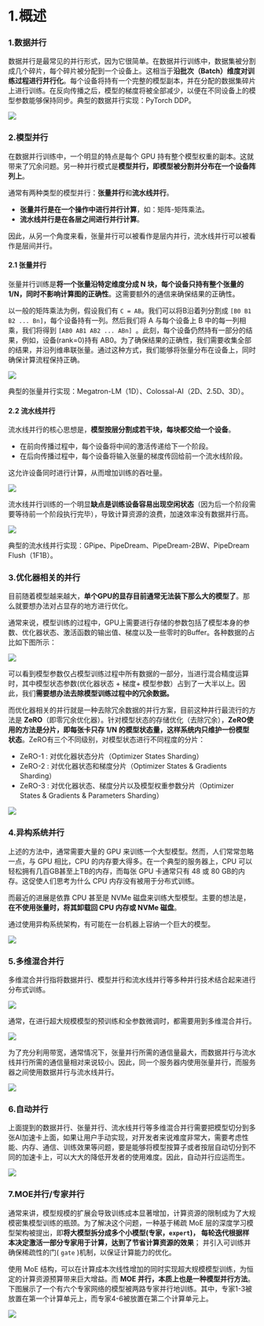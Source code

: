 # 1.概述

### 1.数据并行

数据并行是最常见的并行形式，因为它很简单。在数据并行训练中，数据集被分割成几个碎片，每个碎片被分配到一个设备上。这相当于**沿批次（Batch）维度对训练过程进行并行化**。每个设备将持有一个完整的模型副本，并在分配的数据集碎片上进行训练。在反向传播之后，模型的梯度将被全部减少，以便在不同设备上的模型参数能够保持同步。典型的数据并行实现：PyTorch DDP。

![](image/image_SZBLANWZcs.png)

### 2.模型并行

在数据并行训练中，一个明显的特点是每个 GPU 持有整个模型权重的副本。这就带来了冗余问题。另一种并行模式是**模型并行，即模型被分割并分布在一个设备阵列上**。

通常有两种类型的模型并行：**张量并行**和**流水线并行**。

- **张量并行是在一个操作中进行并行计算**，如：矩阵-矩阵乘法。
- **流水线并行是在各层之间进行并行计算**。

因此，从另一个角度来看，张量并行可以被看作是层内并行，流水线并行可以被看作是层间并行。

#### 2.1 张量并行

张量并行训练是**将一个张量沿特定维度分成 N 块，每个设备只持有整个张量的 1/N，同时不影响计算图的正确性**。这需要额外的通信来确保结果的正确性。

以一般的矩阵乘法为例，假设我们有 `C = AB`。我们可以将B沿着列分割成 `[B0 B1 B2 ... Bn]`，每个设备持有一列。然后我们将 A 与每个设备上 B 中的每一列相乘，我们将得到 `[AB0 AB1 AB2 ... ABn] `。此刻，每个设备仍然持有一部分的结果，例如，设备(rank=0)持有 AB0。为了确保结果的正确性，我们需要收集全部的结果，并沿列维串联张量。通过这种方式，我们能够将张量分布在设备上，同时确保计算流程保持正确。

![](image/image_dWNc6w3FgY.png)

典型的张量并行实现：Megatron-LM（1D）、Colossal-AI（2D、2.5D、3D）。

#### 2.2 流水线并行

流水线并行的核心思想是，**模型按层分割成若干块，每块都交给一个设备**。

- 在前向传播过程中，每个设备将中间的激活传递给下一个阶段。
- 在后向传播过程中，每个设备将输入张量的梯度传回给前一个流水线阶段。

这允许设备同时进行计算，从而增加训练的吞吐量。

![](image/image_-tuqRkUrTn.png)

流水线并行训练的一个明显**缺点是训练设备容易出现空闲状态**（因为后一个阶段需要等待前一个阶段执行完毕），导致计算资源的浪费，加速效率没有数据并行高。

![](image/image_j5sDPbely8.png)

典型的流水线并行实现：GPipe、PipeDream、PipeDream-2BW、PipeDream Flush（1F1B）。

### 3.优化器相关的并行

目前随着模型越来越大，**单个GPU的显存目前通常无法装下那么大的模型了**。那么就要想办法对占显存的地方进行优化。

通常来说，模型训练的过程中，GPU上需要进行存储的参数包括了模型本身的参数、优化器状态、激活函数的输出值、梯度以及一些零时的Buffer。各种数据的占比如下图所示：

![](image/image_wpjKkGQJAt.png)

可以看到模型参数仅占模型训练过程中所有数据的一部分，当进行混合精度运算时，其中模型状态参数(优化器状态 + 梯度+ 模型参数）占到了一大半以上。因此，我们**需要想办法去除模型训练过程中的冗余数据。**

而优化器相关的并行就是一种去除冗余数据的并行方案，目前这种并行最流行的方法是 **ZeRO**（即零冗余优化器）。针对模型状态的存储优化（去除冗余），**ZeRO使用的方法是分片，即每张卡只存 1/N 的模型状态量，这样系统内只维护一份模型状态**。ZeRO有三个不同级别，对模型状态进行不同程度的分片：

- ZeRO-1 : 对优化器状态分片（Optimizer States Sharding）
- ZeRO-2 : 对优化器状态和梯度分片（Optimizer States & Gradients Sharding）
- ZeRO-3 : 对优化器状态、梯度分片以及模型权重参数分片（Optimizer States & Gradients & Parameters Sharding）

![](image/image_auVu9e0Uwe.png)

### 4.异构系统并行

上述的方法中，通常需要大量的 GPU 来训练一个大型模型。然而，人们常常忽略一点，与 GPU 相比，CPU 的内存要大得多。在一个典型的服务器上，CPU 可以轻松拥有几百GB甚至上TB的内存，而每张 GPU 卡通常只有 48 或 80 GB的内存。这促使人们思考为什么 CPU 内存没有被用于分布式训练。

而最近的进展是依靠 CPU 甚至是 NVMe 磁盘来训练大型模型。主要的想法是，**在不使用张量时，将其卸载回 CPU 内存或 NVMe 磁盘**。

通过使用异构系统架构，有可能在一台机器上容纳一个巨大的模型。

![](image/image_xMrKSVuEHQ.png)

### 5.多维混合并行

多维混合并行指将数据并行、模型并行和流水线并行等多种并行技术结合起来进行分布式训练。

![](image/image_iQfO1rQilr.png)

通常，在进行超大规模模型的预训练和全参数微调时，都需要用到多维混合并行。

![](image/image_G-gi_5V_1p.png)

为了充分利用带宽，通常情况下，张量并行所需的通信量最大，而数据并行与流水线并行所需的通信量相对来说较小。因此，同一个服务器内使用张量并行，而服务器之间使用数据并行与流水线并行。

![](image/image_i9Fb110BaP.png)

### 6.自动并行

上面提到的数据并行、张量并行、流水线并行等多维混合并行需要把模型切分到多张AI加速卡上面，如果让用户手动实现，对开发者来说难度非常大，需要考虑性能、内存、通信、训练效果等问题，要是能够将模型按算子或者按层自动切分到不同的加速卡上，可以大大的降低开发者的使用难度。因此，自动并行应运而生。

![](image/image_0BOIRLvIJN.png)

### 7.MOE并行/专家并行

通常来讲，模型规模的扩展会导致训练成本显著增加，计算资源的限制成为了大规模密集模型训练的瓶颈。为了解决这个问题，一种基于稀疏 MoE 层的深度学习模型架构被提出，即**将大模型拆分成多个小模型(专家，****`expert`****)， 每轮迭代根据样本决定激活一部分专家用于计算，达到了节省计算资源的效果**； 并引入可训练并确保稀疏性的门( `gate` )机制，以保证计算能力的优化。

使用 MoE 结构，可以在计算成本次线性增加的同时实现超大规模模型训练，为恒定的计算资源预算带来巨大增益。而 **MOE 并行，本质上也是一种模型并行方法**。下图展示了一个有六个专家网络的模型被两路专家并行地训练。其中，专家1-3被放置在第一个计算单元上，而专家4-6被放置在第二个计算单元上。

![](image/image_MgTrkKeM2Y.png)
